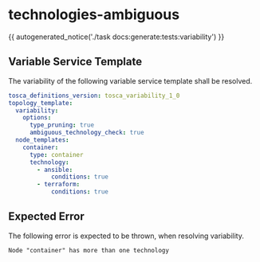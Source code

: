 # technologies-ambiguous

{{ autogenerated_notice('./task docs:generate:tests:variability') }}


## Variable Service Template

The variability of the following variable service template shall be resolved.

```yaml linenums="1"
tosca_definitions_version: tosca_variability_1_0
topology_template:
  variability:
    options:
      type_pruning: true
      ambiguous_technology_check: true
  node_templates:
    container:
      type: container
      technology:
        - ansible:
            conditions: true
        - terraform:
            conditions: true
```





## Expected Error

The following error is expected to be thrown, when resolving variability.

```text linenums="1"
Node "container" has more than one technology
```
